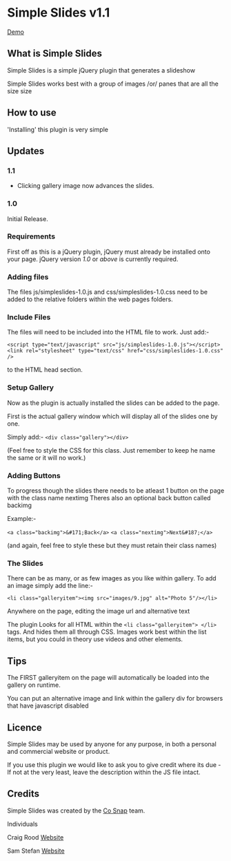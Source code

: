 # Simple Slides v1.1

[Demo](http://ksg89.github.com/Simple-Slides/)

## What is Simple Slides

Simple Slides is a simple jQuery plugin that generates a slideshow 

Simple Slides works best with a group of images /or/ panes that are all the size size

## How to use

'Installing' this plugin is very simple

## Updates

### 1.1

+ Clicking gallery image now advances the slides.

### 1.0

Initial Release.

### Requirements

First off as this is a jQuery plugin, jQuery must already be installed onto your page.
jQuery version *1.0* or *above* is currently required.

### Adding files

The files js/simpleslides-1.0.js and css/simpleslides-1.0.css need to be added to the relative folders within the web pages folders.

### Include Files

The files will need to be included into the HTML file to work.
Just add:-

`<script type="text/javascript" src="js/simpleslides-1.0.js"></script>`
`<link rel="stylesheet" type="text/css" href="css/simpleslides-1.0.css" />`

to the HTML head section.

### Setup Gallery

Now as the plugin is actually installed the slides can be added to the page.

First is the actual gallery window which will display all of the slides one by one.

Simply add:-
`<div class="gallery"></div>`

(Feel free to style the CSS for this class. Just remember to keep he name the same or it will no work.)

### Adding Buttons

To progress though the slides there needs to be atleast 1 button on the page with the class name nextimg
Theres also an optional back button called backimg

Example:-

`<a class="backimg">&#171;Back</a>`
`<a class="nextimg">Next&#187;</a>`

(and again, feel free to style these but they must retain their class names)

### The Slides

There can be as many, or as few images as you like within gallery.
To add an image simply add the line:-

`<li class="galleryitem"><img src="images/9.jpg" alt="Photo 5"/></li>`

Anywhere on the page, editing the image url and alternative text

The plugin Looks for all HTML within the `<li class="galleryitem"> </li>` tags. And hides them all through CSS. Images work best within the list items, but you could in theory use videos and other elements.

## Tips

The FIRST galleryitem on the page will automatically be loaded into the gallery on runtime. 

You can put an alternative image and link within the gallery div for browsers that have javascript disabled

## Licence

Simple Slides may be used by anyone for any purpose, in both a personal and commercial 
website or product. 

If you use this plugin we would like to ask you to give credit where its due - If not at the very least, leave the description within the JS file intact.

## Credits

Simple Slides was created by the [Co Snap](http://cosnap.co.uk/) team.

Individuals

Craig Rood [Website](http://craigrood.com/)

Sam Stefan [Website](http://samsefan.co.uk/)
